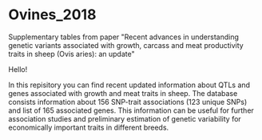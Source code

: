 # Ovines_2018
Supplementary tables from paper "Recent advances in understanding genetic variants associated with growth, carcass and meat productivity traits in sheep (Ovis aries): an update"


Hello!

In this repisitory you can find recent updated information about QTLs and genes associated with growth and meat traits in sheep. 
The database consists information about 156 SNP-trait associations (123 unique SNPs) and list of 165 associated genes.
This information can be useful for further association studies and preliminary estimation of genetic variability for economically important traits in different breeds. 
